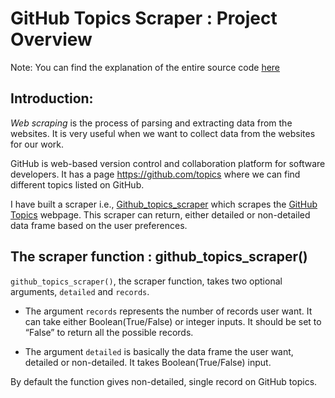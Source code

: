 # GitHub Topics Scraper : Project Overview

Note: You can find the explanation of the entire source code [here](https://medium.com/@abhishekdundagi06/building-web-scraper-using-python-scraping-github-topics-in-one-go-b553a0bf58d)

## Introduction:

*Web scraping* is the process of parsing and extracting data from the websites. It is very useful when we want to collect data from the websites for our work. 

GitHub is web-based version control and collaboration platform for software developers. It has a page https://github.com/topics where we can find different topics listed on GitHub.

I have built a scraper i.e., [Github_topics_scraper](https://github.com/Abhishek-2505/Github_topics_scraper/blob/main/github_topics_scraper.py) which scrapes the [GitHub Topics](https://github.com/topics) webpage. This scraper can return, either detailed or non-detailed data frame based on the user preferences. 

## The scraper function : github_topics_scraper() 

<code>github_topics_scraper()</code>, the scraper function, takes two optional arguments, <code>detailed</code> and <code>records</code>.

* The argument <code>records</code> represents the number of records user want. It can take either Boolean(True/False) or integer inputs. It should be set to “False” to return all the possible records.

* The argument <code>detailed</code> is basically the data frame the user want, detailed or non-detailed. It takes Boolean(True/False) input. 

By default the function gives non-detailed, single record on GitHub topics.

